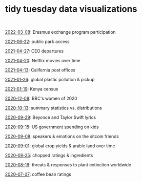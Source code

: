# tidy tuesday data visualizations

<br>

[2022-03-08](https://shelbybachman.github.io/tidy-tuesday/2022/2022-03-08.html): Erasmus exchange program participation

[2021-06-22](https://shelbybachman.github.io/tidy-tuesday/2021/2021-06-22.html): public park access

[2021-04-27](https://shelbybachman.github.io/tidy-tuesday/2021/2021-04-27.html): CEO departures

[2021-04-20](https://shelbybachman.github.io/tidy-tuesday/2021/2021-04-20.html): Netflix movies over time

[2021-04-13](https://shelbybachman.github.io/tidy-tuesday/2021/2021-04-13.html): California post offices

[2021-01-26](https://shelbybachman.github.io/tidy-tuesday/2021/2021-01-26.html): global plastic pollution & pickup

[2021-01-19](https://shelbybachman.github.io/tidy-tuesday/2021/2021-01-19.html): Kenya census

[2020-12-08](https://shelbybachman.github.io/tidy-tuesday/2020/2020-12-08.html): BBC's women of 2020

[2020-10-13](https://shelbybachman.github.io/tidy-tuesday/2020/2020-10-13.html): summary statistics vs. distributions

[2020-09-29](https://shelbybachman.github.io/tidy-tuesday/2020/2020-09-29.html): Beyoncé and Taylor Swift lyrics

[2020-09-15](https://shelbybachman.github.io/tidy-tuesday/2020/2020-09-15.html): US government spending on kids

[2020-09-08](https://shelbybachman.github.io/tidy-tuesday/2020/2020-09-08.html): speakers & emotions on the sitcom friends

[2020-09-01](https://shelbybachman.github.io/tidy-tuesday/2020/2020-09-01.html): global crop yields & arable land over time

[2020-08-25](https://shelbybachman.github.io/tidy-tuesday/2020/2020-08-25.html): chopped ratings & ingredients

[2020-08-18](https://shelbybachman.github.io/tidy-tuesday/2020/2020-08-18.html): threats & responses to plant extinction worldwide

[2020-07-07](https://shelbybachman.github.io/tidy-tuesady/2020/2020-07-07.html): coffee bean ratings
